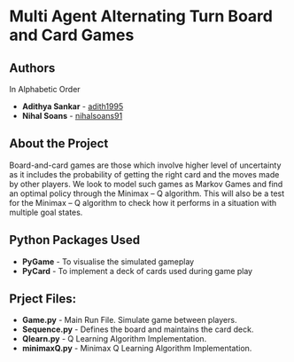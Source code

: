 # Multi Agent Alternating Turn Board and Card Games


## Authors
In Alphabetic Order 
* **Adithya Sankar** - [adith1995](https://github.com/adith1995)
* **Nihal Soans** - [nihalsoans91](https://github.com/nihalsoans91)

## About the Project
Board-and-card games are those which involve higher level of uncertainty as it includes the probability of getting the right card and the moves made by other players. We look to model such games as Markov Games and find an optimal policy through the Minimax – Q algorithm. This will also be a test for the Minimax – Q algorithm to check how it performs in a situation with multiple goal states.

## Python Packages Used
* **PyGame** - To visualise the simulated gameplay
* **PyCard** - To implement a deck of cards used during game play

## Prject Files:
* **Game.py** - Main Run File. Simulate game between players.
* **Sequence.py** - Defines the board and maintains the card deck.
* **Qlearn.py** - Q Learning Algorithm Implementation.
* **minimaxQ.py** - Minimax Q Learning Algorithm Implementation.